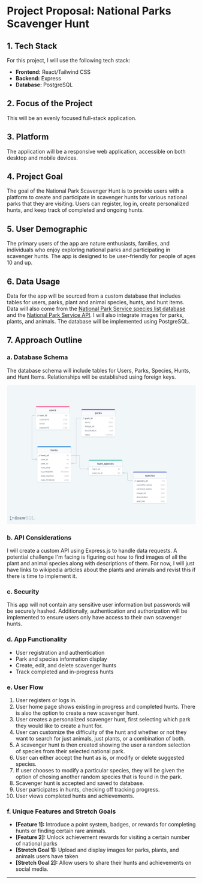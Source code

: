 # Project Proposal: National Parks Scavenger Hunt

## 1. Tech Stack

For this project, I will use the following tech stack:

- **Frontend:** React/Tailwind CSS
- **Backend:** Express
- **Database:** PostgreSQL

## 2. Focus of the Project

This will be an evenly focused full-stack application.

## 3. Platform

The application will be a responsive web application, accessible on both desktop and mobile devices.

## 4. Project Goal

The goal of the National Park Scavenger Hunt is to provide users with a platform to create and participate in scavenger hunts for various national parks that they are visiting. Users can register, log in, create personalized hunts, and keep track of completed and ongoing hunts.

## 5. User Demographic

The primary users of the app are nature enthusiasts, families, and individuals who enjoy exploring national parks and participating in scavenger hunts. The app is designed to be user-friendly for people of ages 10 and up.

## 6. Data Usage

Data for the app will be sourced from a custom database that includes tables for users, parks, plant and animal species, hunts, and hunt items. Data will also come from the [National Park Service species list database](https://irma.nps.gov/NPSpecies) and the [National Park Service API](https://www.nps.gov/subjects/developer/api-documentation.htm). I will also integrate images for parks, plants, and animals. The database will be implemented using PostgreSQL. 

## 7. Approach Outline

### a. Database Schema

The database schema will include tables for Users, Parks, Species, Hunts, and Hunt Items. Relationships will be established using foreign keys.

![Database Schema](./db-schema.png)

### b. API Considerations

I will create a custom API using Express.js to handle data requests. A potential challenge I'm facing is figuring out how to find images of all the plant and animal species along with descriptions of them. For now, I will just have links to wikipedia articles about the plants and animals and revist this if there is time to implement it.

### c. Security

This app will not contain any sensitive user information but passwords will be securely hashed. Additionally, authentication and authorization will be implemented to ensure users only have access to their own scavenger hunts.

### d. App Functionality

- User registration and authentication
- Park and species information display
- Create, edit, and delete scavenger hunts
- Track completed and in-progress hunts


### e. User Flow

1. User registers or logs in.
2. User home page shows existing in progress and completed hunts. There is also the option to create a new scavenger hunt.
3. User creates a personalized scavenger hunt, first selecting which park they would like to create a hunt for.
4. User can customize the difficulty of the hunt and whether or not they want to search for just animals, just plants, or a combination of both. 
5. A scavenger hunt is then created showing the user a random selection of species from their selected national park.
6. User can either accept the hunt as is, or modify or delete suggested species.
7. If user chooses to modify a particular species, they will be given the option of chosing another random species that is found in the park.
8. Scavenger hunt is accepted and saved to database.
9. User participates in hunts, checking off tracking progress.
10. User views completed hunts and achievements.

### f. Unique Features and Stretch Goals

- **[Feature 1]:** Introduce a point system, badges, or rewards for completing hunts or finding certain rare animals.
- **[Feature 2]:** Unlock achievement rewards for visiting a certain number of national parks
- **[Stretch Goal 1]:** Upload and display images for parks, plants, and animals users have taken
- **[Stretch Goal 2]:** Allow users to share their hunts and achievements on social media.
---


